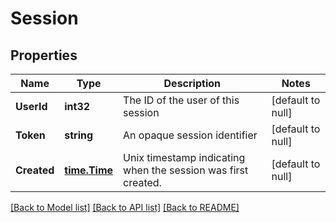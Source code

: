 # Session

## Properties
Name | Type | Description | Notes
------------ | ------------- | ------------- | -------------
**UserId** | **int32** | The ID of the user of this session | [default to null]
**Token** | **string** | An opaque session identifier | [default to null]
**Created** | [**time.Time**](time.Time.md) | Unix timestamp indicating when the session was first created. | [default to null]

[[Back to Model list]](../README.md#documentation-for-models) [[Back to API list]](../README.md#documentation-for-api-endpoints) [[Back to README]](../README.md)


